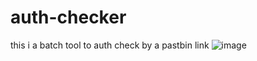 # auth-checker
this i a batch tool to auth check by a pastbin link
![image](https://user-images.githubusercontent.com/91413006/137767301-e6261e3c-4753-4522-8b92-8545277af91d.png)
